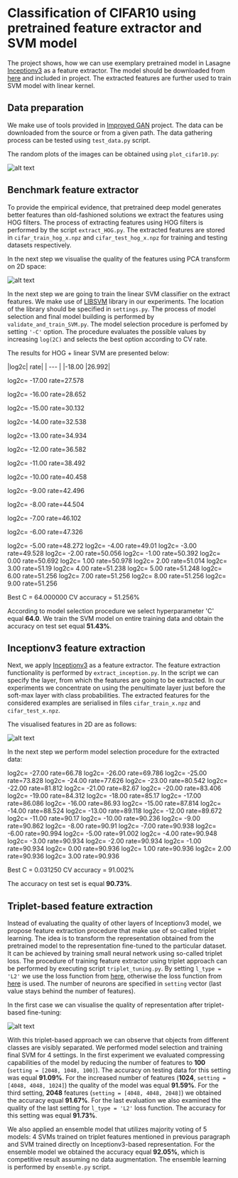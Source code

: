 # Classification of CIFAR10 using pretrained feature extractor and SVM model

The project shows, how we can use exemplary pretrained model in Lasagne [Inceptionv3](https://github.com/Lasagne/Recipes/blob/master/modelzoo/inception_v3.py]) as a feature extractor. The model should be downloaded from [here](https://s3.amazonaws.com/lasagne/recipes/pretrained/imagenet/inception_v3.pkl) and included in project. The extracted features are further used to train SVM model with linear kernel. 

##  Data preparation

We make use of tools provided in [Improved GAN](https://github.com/openai/improved-gan]) project. The data can be downloaded from the source or from a given path. The data gathering process can be tested using `test_data.py` script.

The random plots of the images can be obtained using `plot_cifar10.py`:
 
 ![alt text](cifar_sample.png)
 
## Benchmark feature extractor

To provide the empirical evidence, that pretrained deep model generates better features than old-fashioned solutions we extract the features using HOG filters. The process of extracting features using HOG filters is performed by the script `extract_HOG.py`. The extracted features are stored in `cifar_train_hog_x.npz` and `cifar_test_hog_x.npz` for training and testing datasets respectively. 

In the next step we visualise the quality of the features using PCA transform on 2D space:

 ![alt text](pca_cifar_train_hog_x.npz.png)
 
In the next step we are going to train the linear SVM classifier on the extract features. We make use of [LIBSVM](https://www.csie.ntu.edu.tw/~cjlin/libsvm/) library in our experiments. The location of the library should be specified in `settings.py`. The process of model selection and final model building is performed by `validate_and_train_SVM.py`. The model selection procedure is perfomed by setting `'-C'` option. The procedure evaluates the possible values by increasing `log(2C)` and selects the best option according to CV rate.


The results for HOG + linear SVM are presented below:

|log2c| rate|
| --- |
|-18.00	|26.992|

log2c= -17.00	rate=27.578

log2c= -16.00	rate=28.652

log2c= -15.00	rate=30.132

log2c= -14.00	rate=32.538

log2c= -13.00	rate=34.934

log2c= -12.00	rate=36.582

log2c= -11.00	rate=38.492

log2c= -10.00	rate=40.458

log2c=  -9.00	rate=42.496

log2c=  -8.00	rate=44.504

log2c=  -7.00	rate=46.102

log2c=  -6.00	rate=47.326

log2c=  -5.00	rate=48.272
log2c=  -4.00	rate=49.01
log2c=  -3.00	rate=49.528
log2c=  -2.00	rate=50.056
log2c=  -1.00	rate=50.392
log2c=   0.00	rate=50.692
log2c=   1.00	rate=50.978
log2c=   2.00	rate=51.014
log2c=   3.00	rate=51.19
log2c=   4.00	rate=51.238
log2c=   5.00	rate=51.248
log2c=   6.00	rate=51.256
log2c=   7.00	rate=51.256
log2c=   8.00	rate=51.256
log2c=   9.00	rate=51.256

Best C = 64.000000  CV accuracy = 51.256%

According to model selection procedure we select hyperparameter 'C' equal **64.0**. We train the SVM model on entire training data and obtain the accuracy on test set equal **51.43%**.

## Inceptionv3 feature extraction

Next, we apply [Inceptionv3](https://github.com/Lasagne/Recipes/blob/master/modelzoo/inception_v3.py]) as a feature extractor. The feature extraction functionality is performed by `extract_inception.py`. In the script we can specify the layer, from which the features are going to be extracted. In our experiments we concentrate on using the penultimate layer just before the soft-max layer with class probabilities. The extracted features for the considered examples are serialised in files `cifar_train_x.npz` and `cifar_test_x.npz`. 

The visualised features in 2D are as follows:

![alt text](pca_cifar_train_x.npz.png)

In the next step we perform model selection procedure for the extracted data:

log2c= -27.00	rate=66.78
log2c= -26.00	rate=69.786
log2c= -25.00	rate=73.828
log2c= -24.00	rate=77.626
log2c= -23.00	rate=80.542
log2c= -22.00	rate=81.812
log2c= -21.00	rate=82.67
log2c= -20.00	rate=83.406
log2c= -19.00	rate=84.312
log2c= -18.00	rate=85.17
log2c= -17.00	rate=86.086
log2c= -16.00	rate=86.93
log2c= -15.00	rate=87.814
log2c= -14.00	rate=88.524
log2c= -13.00	rate=89.118
log2c= -12.00	rate=89.672
log2c= -11.00	rate=90.17
log2c= -10.00	rate=90.236
log2c=  -9.00	rate=90.862
log2c=  -8.00	rate=90.91
log2c=  -7.00	rate=90.938
log2c=  -6.00	rate=90.994
log2c=  -5.00	rate=91.002
log2c=  -4.00	rate=90.948
log2c=  -3.00	rate=90.934
log2c=  -2.00	rate=90.934
log2c=  -1.00	rate=90.934
log2c=   0.00	rate=90.936
log2c=   1.00	rate=90.936
log2c=   2.00	rate=90.936
log2c=   3.00	rate=90.936

Best C = 0.031250  CV accuracy = 91.002%

The accuracy on test set is equal **90.73%**. 

## Triplet-based feature extraction

Instead of evaluating the quality of other layers of Inceptionv3 model, we propose feature extraction procedure that make use of so-called triplet learning. The idea is to transform the representation obtained from the pretrained model to the representation fine-tuned to the particular dataset. It can be achieved by training small neural network using so-called triplet loss. The procedure of training feature extractor using triplet approach can be performed by executing script `triplet_tuning.py`. By setting `l_type = 'L2'` we use the loss function from [here](https://www.cv-foundation.org/openaccess/content_cvpr_2015/papers/Schroff_FaceNet_A_Unified_2015_CVPR_paper.pdf), otherwise the loss function from [here](https://arxiv.org/abs/1704.02227) is used. The number of neurons are specified in `setting` vector (last value stays behind the number of features).
  
In the first case we can visualise the quality of representation after triplet-based fine-tuning:

![alt text](pca_cifar_train_triplet_100_x.npz.png)

With this triplet-based approach we can observe that objects from different classes are visibly separated. We performed model selection and training final SVM for 4 settings. In the first experiment we evaluated compressing capabilities of the model by reducing the number of features to **100** (`setting = [2048, 1048, 100]`). The accuracy on testing data for this setting was equal **91.09%**. For the increased number of features (**1024**, `setting = [4048, 4048, 1024]`) the quality of the model was equal **91.59%**. For the third setting, **2048** features (`setting = [4048, 4048, 2048]`) we obtained the accuracy equal **91.67%**. For the last evaluation we also examined the quality of the last setting for `l_type = 'L2'` loss function. The accuracy for this setting was equal **91.73%**. 
 
We also applied an ensemble model that utilizes majority voting of 5 models: 4 SVMs trained on triplet features mentioned in previous paragraph and SVM trained directly on Inceptionv3-based representation. For the ensemble model we obtained the accuracy equal **92.05%**, which is competitive result assuming no data augmentation. The ensemble learning is performed by `ensemble.py` script. 
